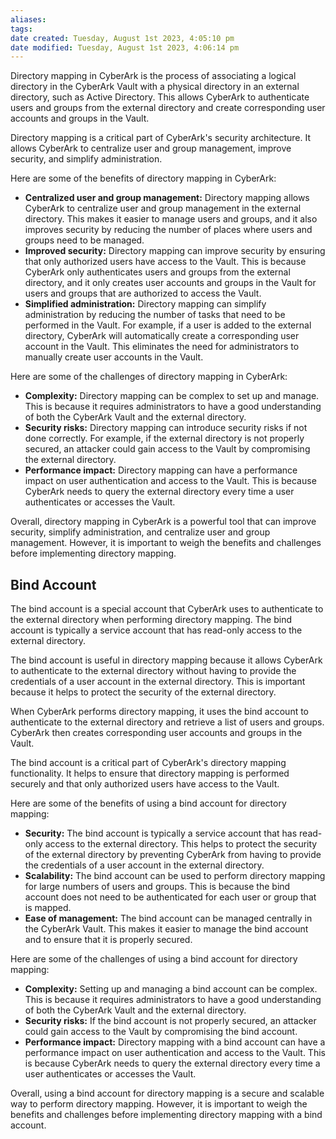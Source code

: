```yaml
---
aliases: 
tags: 
date created: Tuesday, August 1st 2023, 4:05:10 pm
date modified: Tuesday, August 1st 2023, 4:06:14 pm
---
```

Directory mapping in CyberArk is the process of associating a logical directory in the CyberArk Vault with a physical directory in an external directory, such as Active Directory. This allows CyberArk to authenticate users and groups from the external directory and create corresponding user accounts and groups in the Vault.

Directory mapping is a critical part of CyberArk's security architecture. It allows CyberArk to centralize user and group management, improve security, and simplify administration.

Here are some of the benefits of directory mapping in CyberArk:

- **Centralized user and group management:** Directory mapping allows CyberArk to centralize user and group management in the external directory. This makes it easier to manage users and groups, and it also improves security by reducing the number of places where users and groups need to be managed.
- **Improved security:** Directory mapping can improve security by ensuring that only authorized users have access to the Vault. This is because CyberArk only authenticates users and groups from the external directory, and it only creates user accounts and groups in the Vault for users and groups that are authorized to access the Vault.
- **Simplified administration:** Directory mapping can simplify administration by reducing the number of tasks that need to be performed in the Vault. For example, if a user is added to the external directory, CyberArk will automatically create a corresponding user account in the Vault. This eliminates the need for administrators to manually create user accounts in the Vault.

Here are some of the challenges of directory mapping in CyberArk:

- **Complexity:** Directory mapping can be complex to set up and manage. This is because it requires administrators to have a good understanding of both the CyberArk Vault and the external directory.
- **Security risks:** Directory mapping can introduce security risks if not done correctly. For example, if the external directory is not properly secured, an attacker could gain access to the Vault by compromising the external directory.
- **Performance impact:** Directory mapping can have a performance impact on user authentication and access to the Vault. This is because CyberArk needs to query the external directory every time a user authenticates or accesses the Vault.

Overall, directory mapping in CyberArk is a powerful tool that can improve security, simplify administration, and centralize user and group management. However, it is important to weigh the benefits and challenges before implementing directory mapping.

## Bind Account

The bind account is a special account that CyberArk uses to authenticate to the external directory when performing directory mapping. The bind account is typically a service account that has read-only access to the external directory.

The bind account is useful in directory mapping because it allows CyberArk to authenticate to the external directory without having to provide the credentials of a user account in the external directory. This is important because it helps to protect the security of the external directory.

When CyberArk performs directory mapping, it uses the bind account to authenticate to the external directory and retrieve a list of users and groups. CyberArk then creates corresponding user accounts and groups in the Vault.

The bind account is a critical part of CyberArk's directory mapping functionality. It helps to ensure that directory mapping is performed securely and that only authorized users have access to the Vault.

Here are some of the benefits of using a bind account for directory mapping:

- **Security:** The bind account is typically a service account that has read-only access to the external directory. This helps to protect the security of the external directory by preventing CyberArk from having to provide the credentials of a user account in the external directory.
- **Scalability:** The bind account can be used to perform directory mapping for large numbers of users and groups. This is because the bind account does not need to be authenticated for each user or group that is mapped.
- **Ease of management:** The bind account can be managed centrally in the CyberArk Vault. This makes it easier to manage the bind account and to ensure that it is properly secured.

Here are some of the challenges of using a bind account for directory mapping:

- **Complexity:** Setting up and managing a bind account can be complex. This is because it requires administrators to have a good understanding of both the CyberArk Vault and the external directory.
- **Security risks:** If the bind account is not properly secured, an attacker could gain access to the Vault by compromising the bind account.
- **Performance impact:** Directory mapping with a bind account can have a performance impact on user authentication and access to the Vault. This is because CyberArk needs to query the external directory every time a user authenticates or accesses the Vault.

Overall, using a bind account for directory mapping is a secure and scalable way to perform directory mapping. However, it is important to weigh the benefits and challenges before implementing directory mapping with a bind account.
